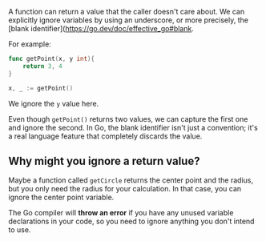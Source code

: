 A function can return a value that the caller doesn't care about. We can explicitly ignore variables by using an underscore, or more precisely, the [blank identifier](https://go.dev/doc/effective_go#blank.

For example:
```go
func getPoint(x, y int){
	return 3, 4
}

x, _ := getPoint()
```
We ignore the `y` value here.

Even though `getPoint()` returns two values, we can capture the first one and ignore the second. In Go, the blank identifier isn't just a convention; it's a real language feature that completely discards the value.

## Why might you ignore a return value?
Maybe a function called `getCircle` returns the center point and the radius, but you only need the radius for your calculation. In that case, you can ignore the center point variable.

The Go compiler will **throw an error** if you have any unused variable declarations in your code, so you need to ignore anything you don't intend to use.
